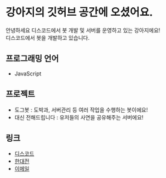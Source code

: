 # 강아지의 깃허브 공간에 오셨어요.

안녕하세요 디스코드에서 봇 개발 및 서버를 운영하고 있는 강아지에요!
<br>디스코드에서 봇을 개발하고 있습니다.

## 프로그래밍 언어
+ JavaScript

## 프로젝트
+ 도그봇 : 도박과, 서버관리 등 여러 작업을 수행하는 봇이에요!
+ 대신 전해드립니다 : 유저들의 사연을 공유해주는 서버에요!

## 링크
+ [디스코드](https://discord.com/users/426743546087866398)
+ [한대전](https://discord.gg/V74z9RKS5p)
+ [이메일](mailto:leedog0313@naver.com)
